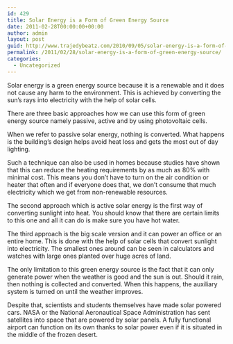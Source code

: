```yaml
---
id: 429
title: Solar Energy is a Form of Green Energy Source
date: 2011-02-28T00:00:00+00:00
author: admin
layout: post
guid: http://www.trajedybeatz.com/2010/09/05/solar-energy-is-a-form-of-green-energy-source/
permalink: /2011/02/28/solar-energy-is-a-form-of-green-energy-source/
categories:
  - Uncategorized
---
```

Solar energy is a green energy source because it is a renewable and it does not cause any harm to the environment. This is achieved by converting the sun’s rays into electricity with the help of solar cells. 

There are three basic approaches how we can use this form of green energy source namely passive, active and by using photovoltaic cells. 

When we refer to passive solar energy, nothing is converted. What happens is the building’s design helps avoid heat loss and gets the most out of day lighting. 

Such a technique can also be used in homes because studies have shown that this can reduce the heating requirements by as much as 80% with minimal cost. This means you don’t have to turn on the air condition or heater that often and if everyone does that, we don’t consume that much electricity which we get from non-renewable resources. 

The second approach which is active solar energy is the first way of converting sunlight into heat. You should know that there are certain limits to this one and all it can do is make sure you have hot water. 

The third approach is the big scale version and it can power an office or an entire home. This is done with the help of solar cells that convert sunlight into electricity. The smallest ones around can be seen in calculators and watches with large ones planted over huge acres of land. 

The only limitation to this green energy source is the fact that it can only generate power when the weather is good and the sun is out. Should it rain, then nothing is collected and converted. When this happens, the auxiliary system is turned on until the weather improves. 

Despite that, scientists and students themselves have made solar powered cars. NASA or the National Aeronautical Space Administration has sent satellites into space that are powered by solar panels. A fully functional airport can function on its own thanks to solar power even if it is situated in the middle of the frozen desert.